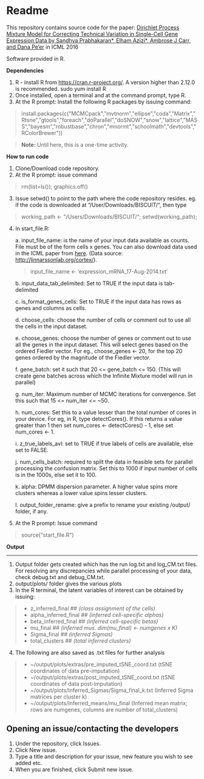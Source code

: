 Readme
=======
This repository contains source code for the paper: [Dirichlet Process Mixture Model for Correcting Technical Variation in Single-Cell Gene Expression Data by Sandhya Prabhakaran*, Elham Azizi*, Ambrose J Carr, and Dana Pe’er](http://jmlr.org/proceedings/papers/v48/prabhakaran16.pdf)  in ICML 2016

Software provided in R.

**Dependencies**

1. R - install R from https://cran.r-project.org/. A version higher than 2.12.0 is recommended.
    sudo yum install R
2. Once installed, open a terminal and at the command prompt, type R. 
3. At the R prompt: Install the following R packages by issuing command:

>install.packages(c("MCMCpack","mvtnorm","ellipse","coda","Matrix","Rtsne","gtools","foreach","doParallel","doSNOW","snow","lattice","MASS","bayesm","robustbase","chron","mnormt","schoolmath","devtools","RColorBrewer"))


> **Note:**
Until here, this is a one-time activity. 


**How to run code**


1. Clone/Download code repository.
2. At the R prompt: issue command
>rm(list=ls());
>graphics.off()
3. Issue setwd() to point to the path where the code repository resides. 
eg. if the code is downloaded at “/User/Downloads/BISCUIT/“, then type
>working_path <- "/Users/Downloads/BISCUIT/“; 
>setwd(working_path);

4. In start_file.R:

	a. input_file_name: is the name of your input data available as counts. File must be of the form cells x genes. You can also download data used in the ICML paper from [here](https://storage.googleapis.com/linnarsson-lab-www-blobs/blobs/cortex/expression_mRNA_17-Aug-2014.txt).  (Data source: http://linnarssonlab.org/cortex/). 
	>input_file_name <- ‘expression_mRNA_17-Aug-2014.txt’

	b. input_data_tab_delimited: Set to TRUE if the input data is tab-delimited
	
	c. is_format_genes_cells: Set to TRUE if the input data has rows as genes and columns as cells.
	
	d. choose_cells: choose the number of cells or comment out to use all the cells in the input dataset.  
	
   	e. choose_genes: choose the number of genes or comment out to use all the genes in the input dataset.  This will select genes based on the ordered Fiedler vector. For eg., choose_genes <- 20, for the top 20 genes ordered by the magnitude of the Fiedler vector.

	f. gene_batch: set it such that 20 <= gene_batch <= 150. (This will create gene batches across which the Infinite Mixture model will run in parallel)
	
	g. num_iter: Maximum number of MCMC iterations for convergence. Set this such that 15 <= num_iter <= ~50. 

   	h. num_cores: Set this to a value lesser than the total number of cores in your device. For eg, in R, type detectCores(). If this returns a value greater than 1 then set num_cores <- detectCores() - 1, else set num_cores <- 1.
    
    i. z_true_labels_avl: set to TRUE if true labels of cells are available, else set to FALSE.

    j. num_cells_batch: required to split the data in feasible sets for parallel processing the confusion matrix. Set this to 1000 if input number of cells is in the 1000s, else set it to 100. 
	
	k. alpha: DPMM dispersion parameter. A higher value spins more clusters whereas a lower value spins lesser clusters. 

	l. output_folder_rename: give a prefix to rename your existing /output/ folder, if any.

5. At the R prompt: Issue command
> source("start_file.R")

**Output**
______

1. Output folder gets created which has the run log.txt and log_CM.txt files. For resolving any discrepancies while parallel processing of your data, check debug.txt and debug_CM.txt.
2. output/plots/ folder gives the various plots
3. In the R terminal, the latent variables of interest can be obtained by issuing:

>- z_inferred_final               ##  *(class assignment of the cells)*
>- alpha_inferred_final        ##   *(inferred cell-specific alphas)* 
>- beta_inferred_final          ##  *(inferred cell-specific betas)*
>- mu_final                         ##  *(inferred mus. dim(mu_final) <- numgenes x K)*
>- Sigma_final                    ##  *(inferred Sigmas)*
>- total_clusters                ## *(total inferred clusters)*

4. The following are also saved as .txt files for further analysis

>- ~/output/plots/extras/pre_imputed_tSNE_coord.txt  (tSNE coordinates of data pre-imputation)
>- ~/output/plots/extras/post_imputed_tSNE_coord.txt (tSNE coordinates of data post-imputation)
>- ~/output/plots/Inferred_Sigmas/Sigma_final_k.txt (Inferred Sigma matrices per cluster k)
>- ~/output/plots/Inferred_means/mu_final (Inferred mean matrix; rows are numgenes, columns are number of total_clusters)


**Opening an issue/contacting the developers**
---------------------
1. Under the repository, click Issues.
2. Click New issue.
3. Type a title and description for your issue, new feature you wish to see added etc.
4. When you are finished, click Submit new issue.

